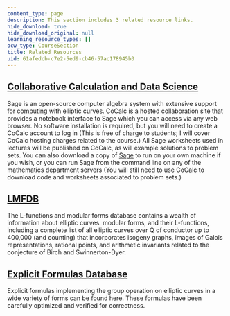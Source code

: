 ```yaml
---
content_type: page
description: This section includes 3 related resource links.
hide_download: true
hide_download_original: null
learning_resource_types: []
ocw_type: CourseSection
title: Related Resources
uid: 61afedcb-c7e2-5ed9-cb46-57ac178945b3
---
```


[Collaborative Calculation and Data Science](https://cocalc.com)
----------------------------------------------------------------

Sage is an open-source computer algebra system with extensive support for computing with elliptic curves. CoCalc is a hosted collaboration site that provides a notebook interface to Sage which you can access via any web browser. No software installation is required, but you will need to create a CoCalc account to log in (This is free of charge to students; I will cover CoCalc hosting charges related to the course.) All Sage worksheets used in lectures will be published on CoCalc, as will example solutions to problem sets. You can also download a copy of [Sage](https://www.sagemath.org/download.html) to run on your own machine if you wish, or you can run Sage from the command line on any of the mathematics department servers (You will still need to use CoCalc to download code and worksheets associated to problem sets.)

[LMFDB](https://www.lmfdb.org)
------------------------------

The L-functions and modular forms database contains a wealth of information about elliptic curves. modular forms, and their L-functions, including a complete list of all elliptic curves over Q of conductor up to 400,000 (and counting) that incorporates isogeny graphs, images of Galois representations, rational points, and arithmetic invariants related to the conjecture of Birch and Swinnerton-Dyer.

[Explicit Formulas Database](http://hyperelliptic.org/EFD/)
-----------------------------------------------------------

Explicit formulas implementing the group operation on elliptic curves in a wide variety of forms can be found here. These formulas have been carefully optimized and verified for correctness.
